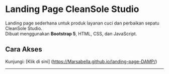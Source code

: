 # Landing Page CleanSole Studio
Landing page sederhana untuk produk layanan cuci dan perbaikan sepatu CleanSole Studio.  
Dibuat menggunakan **Bootstrap 5**, HTML, CSS, dan JavaScript.

## Cara Akses
Kunjungi: [Klik di sini] (https://Marsabella.github.io/landing-page-DAMP/)

---
